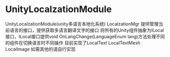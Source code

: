 # UnityLocalzationModule
UnityLocalzationModule(unity多语言本地化系统)
LocalzationMgr 提供管理当前语言的接口，提供获取多语言翻译文字的接口
将所有的Unity组件抽象为ILocal接口，ILocal接口提供void OnLangChange(LanguageEnum lang)方法处理不同的组件在切换语言时不同操作
目前实现了LocalText LocalTextMesh LocalImage  如需其他的请自行实现